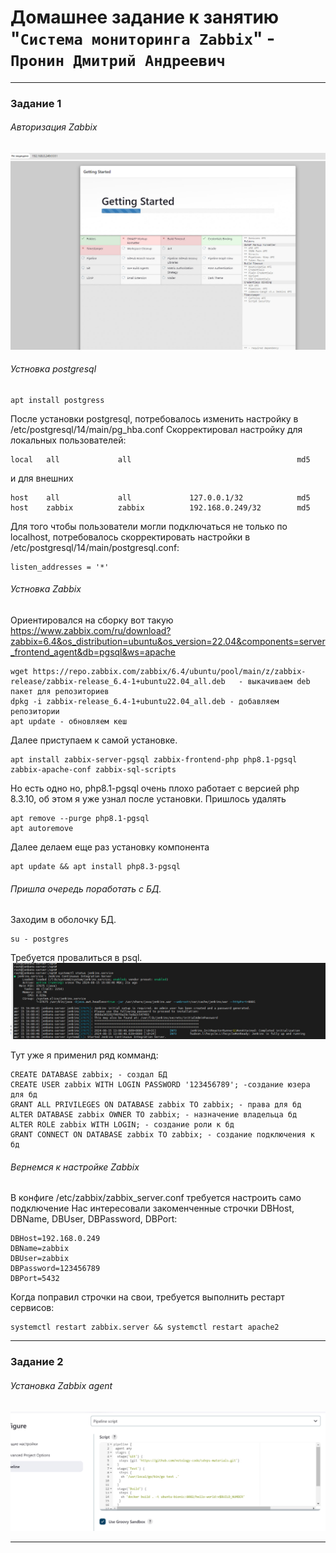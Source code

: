 # Домашнее задание к занятию "`Система мониторинга Zabbix`" - `Пронин Дмитрий Андреевич`

---

### Задание 1

###### Авторизация Zabbix
![Установка Zabbix](https://github.com/dmitriypronin48/fork-cicd/blob/main/img/z1-1.jpg)

###### Устновка postgresql
```
apt install postgress
```
После установки postgresql, потребовалось изменить настройку в /etc/postgresql/14/main/pg_hba.conf
Скорректировал настройку для локальных пользователей:
```
local   all             all                                     md5
```
и для внешних 
```
host    all             all             127.0.0.1/32            md5
host    zabbix          zabbix          192.168.0.249/32        md5
```
Для того чтобы пользователи могли подключаться не только по localhost, потребовалось скорректировать настройки в /etc/postgresql/14/main/postgresql.conf:
```
listen_addresses = '*'
```
###### Устновка Zabbix
Ориентировался на сборку вот такую https://www.zabbix.com/ru/download?zabbix=6.4&os_distribution=ubuntu&os_version=22.04&components=server_frontend_agent&db=pgsql&ws=apache
```
wget https://repo.zabbix.com/zabbix/6.4/ubuntu/pool/main/z/zabbix-release/zabbix-release_6.4-1+ubuntu22.04_all.deb   - выкачиваем deb пакет для репозиториев
dpkg -i zabbix-release_6.4-1+ubuntu22.04_all.deb - добавляем репозитории
apt update - обновляем кеш
```
Далее приступаем к самой установке.
```
apt install zabbix-server-pgsql zabbix-frontend-php php8.1-pgsql zabbix-apache-conf zabbix-sql-scripts
```
Но есть одно но, php8.1-pgsql очень плохо работает с версией php 8.3.10, об этом я уже узнал после установки.
Пришлось удалять 
```
apt remove --purge php8.1-pgsql
apt autoremove
```
Далее делаем еще раз установку компонента
```
apt update && apt install php8.3-pgsql
```
###### Пришла очередь поработать с БД.
Заходим в оболочку БД.
```
su - postgres
```
Требуется провалиться в psql.
![Оболочка БД](https://github.com/dmitriypronin48/fork-cicd/blob/main/img/z1-2.jpg)

Тут уже я применил ряд комманд:
```
CREATE DATABASE zabbix; - создал БД
CREATE USER zabbix WITH LOGIN PASSWORD '123456789'; -создание юзера для бд
GRANT ALL PRIVILEGES ON DATABASE zabbix TO zabbix; - права для бд
ALTER DATABASE zabbix OWNER TO zabbix; - назначение владельца бд
ALTER ROLE zabbix WITH LOGIN; - создание роли к бд
GRANT CONNECT ON DATABASE zabbix TO zabbix; - создание подключения к бд
```
###### Вернемся к настройке Zabbix
В конфиге /etc/zabbix/zabbix_server.conf требуется настроить само подключение
Нас интересовали закоменченные строчки DBHost, DBName, DBUser, DBPassword, DBPort:
```
DBHost=192.168.0.249
DBName=zabbix
DBUser=zabbix
DBPassword=123456789
DBPort=5432
```
Когда поправил строчки на свои, требуется выполнить рестарт сервисов:
```
systemctl restart zabbix.server && systemctl restart apache2
```



---

### Задание 2

###### Установка Zabbix agent
![Установка jenkins](https://github.com/dmitriypronin48/fork-cicd/blob/main/img/z2-3.jpg)


---



